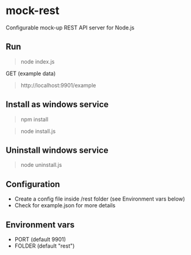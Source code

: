 # mock-rest
Configurable mock-up REST API server for Node.js

## Run
> node index.js

GET (example data)
> http://localhost:9901/example

## Install as windows service
> npm install

> node install.js

## Uninstall windows service
> node uninstall.js

## Configuration
- Create a config file inside /rest folder (see Environment vars below)
- Check for example.json for more details

## Environment vars
- PORT (default 9901)
- FOLDER (default "rest")
